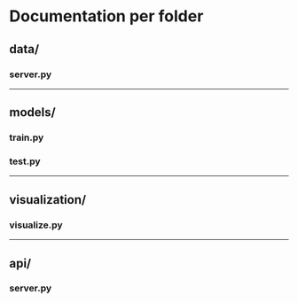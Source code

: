 # Documentation per folder
## data/
### server.py

---
## models/
### train.py

### test.py

---
## visualization/
### visualize.py

---
## api/
### server.py
